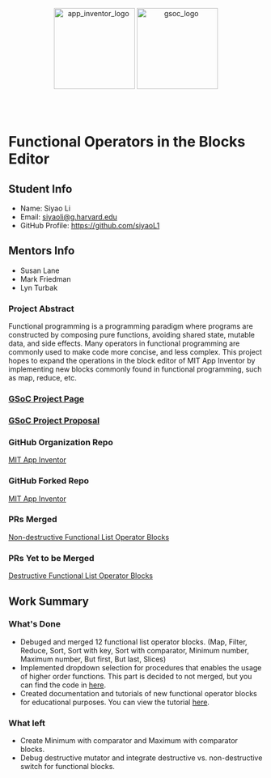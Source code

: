 <div>
  <p align="center">
    <img align="center" height="160" src="https://appinventor.mit.edu/explore/sites/explore.appinventor.mit.edu/files/blog/ai-bee-horiz.png" alt="app_inventor_logo">
    <img align="center" height="160" src="https://developers.google.com/open-source/gsoc/resources/downloads/GSoC-Horizontal.png" alt="gsoc_logo">

  </p>
</div>
<br><br>

# Functional Operators in the Blocks Editor

## Student Info

- Name: Siyao Li
- Email: siyaoli@g.harvard.edu
- GitHub Profile: https://github.com/siyaoL1

## Mentors Info

- Susan Lane
- Mark Friedman
- Lyn Turbak

### Project Abstract

Functional programming is a programming paradigm where programs are constructed by composing pure functions, avoiding shared state, mutable data, and side effects. Many operators in functional programming are commonly used to make code more concise, and less complex. This project hopes to expand the operations in the block editor of MIT App Inventor by implementing new blocks commonly found in functional programming, such as map, reduce, etc.

### [GSoC Project Page](https://summerofcode.withgoogle.com/myprojects/details/HBUJwOG6)
### [GSoC Project Proposal](https://docs.google.com/document/d/1tRz0RyFTDcBKOob6_pkPgNDJ0OIeh9T5OlHgtyPDXis/edit?usp=sharing)

### GitHub Organization Repo
[MIT App Inventor](https://github.com/mit-cml/appinventor-sources) 

### GitHub Forked Repo
[MIT App Inventor](https://github.com/siyaoL1/appinventor-sources)

### PRs Merged
[Non-destructive Functional List Operator Blocks](https://github.com/mit-cml/appinventor-sources/pull/2699) <br>

### PRs Yet to be Merged
[Destructive Functional List Operator Blocks](https://github.com/mit-cml/appinventor-sources/pull/2711) <br>

## Work Summary
  
### What's Done
* Debuged and merged 12 functional list operator blocks. (Map, Filter, Reduce, Sort, Sort with key, Sort with comparator, Minimum number, Maximum number, But first, But last, Slices)
* Implemented dropdown selection for procedures that enables the usage of higher order functions. This part is decided to not merged, but you can find the code in [here](https://github.com/siyaoL1/appinventor-sources/tree/Siyao_GSoC2022_Functional_Blocks_with_Procedure_Selector).
* Created documentation and tutorials of new functional operator blocks for educational purposes. You can view the tutorial [here]().
  
### What left
* Create Minimum with comparator and Maximum with comparator blocks.
* Debug destructive mutator and integrate destructive vs. non-destructive switch for functional blocks.